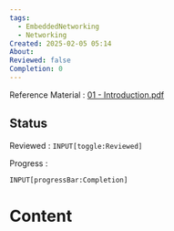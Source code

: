 ```yaml
---
tags:
  - EmbeddedNetworking
  - Networking
Created: 2025-02-05 05:14
About: 
Reviewed: false
Completion: 0
---
```

Reference Material : [01 - Introduction.pdf](file:///E:%5CAcademics%5CSEM%204%5CCS3263%20-%20Embedded%20Computer%20Networks%5CLec%20Slides%5C01%20-%20Introduction.pdf)

## Status
Reviewed : `INPUT[toggle:Reviewed]`

Progress :  
```meta-bind
INPUT[progressBar:Completion]
```



# Content
